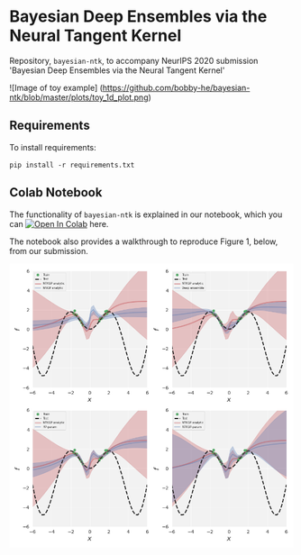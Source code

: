 # Bayesian Deep Ensembles via the Neural Tangent Kernel
Repository, `bayesian-ntk`, to accompany NeurIPS 2020 submission 'Bayesian Deep Ensembles via the Neural Tangent Kernel'

![Image of toy example]
(https://github.com/bobby-he/bayesian-ntk/blob/master/plots/toy_1d_plot.png)

## Requirements

To install requirements:
```setup
pip install -r requirements.txt
```

## Colab Notebook
The functionality of `bayesian-ntk` is explained in our notebook, which you can [![Open In Colab](https://colab.research.google.com/assets/colab-badge.svg)](https://colab.research.google.com/github/bobby-he/bayesian-ntk/blob/master/toy_1d_example.ipynb) here.

The notebook also provides a walkthrough to reproduce Figure 1, below, from our submission.

<p align="center">
  <img align="middle" src="./plots/toy_1d_plot.png" width="666" />
</p>                                                              
